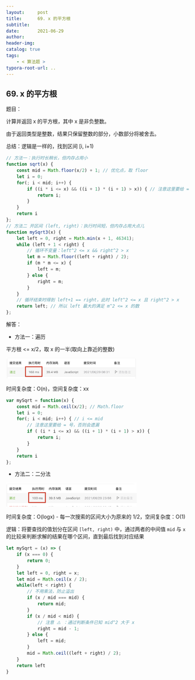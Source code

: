 ```yaml
---
layout:     post
title:      69. x 的平方根
subtitle:  
date:       2021-06-29
author:     
header-img: 
catalog: true
tags:
    - < 算法题 >
typora-root-url: ..
---
```


## 69. x 的平方根

题目：

计算并返回 x 的平方根，其中 x 是非负整数。

由于返回类型是整数，结果只保留整数的部分，小数部分将被舍去。

总结：逻辑是一样的，找到区间 [i, i+1)

```js
// 方法一：执行时长稍长，但内存占用小
function sqrt(x) {
    const mid = Math.floor(x/2) + 1; // 优化点，取 floor
    let i = 0;
    for(; i < mid; i++) {
        if ((i * i <= x) && ((i + 1) * (i + 1) > x)) { // 注意这里要给 = 号，否则会遗漏
            return i;
        }
    }
    return i
};
// 方法二 开区间 (left, right)：执行时间短，但内存占用大点儿
function mySqrt3(x) {
    let left = 0, right = Math.min(x + 1, 46341);
    while (left + 1 < right) {
        // 循环不变量：left^2 <= x && right^2 > x
        let m = Math.floor((left + right) / 2);
        if (m * m <= x) {
            left = m;
        } else {
            right = m;
        }
    }
    // 循环结束时得到 left+1 == right，此时 left^2 <= x 且 right^2 > x
    return left; // 所以 left 最大的满足 m^2 <= x 的数
};
```



解答：

- 方法一：遍历

平方根 <= x/2，取 x 的一半(取向上靠近的整数)

<img src="/../img/assets_2019/image-20210629083453119.png" alt="image-20210629083453119" style="zoom:35%;" />

时间复杂度：O(n)，空间复杂度：xx

```js
var mySqrt = function(x) {
    const mid = Math.ceil(x/2); // Math.floor
    let i = 0;
    for(; i < mid; i++) { // i <= mid
        // 注意这里要给 = 号，否则会遗漏
        if ( (i * i <= x) && ((i + 1) * (i + 1) > x)) {
            return i;
        }
    }
    return i
};
```

- 方法二：二分法

<img src="/../img/assets_2019/image-20210629235752292.png" alt="image-20210629235752292" style="zoom:35%;" />

时间复杂度：O(logx) - 每一次搜索的区间大小为原来的 1/2，空间复杂度：O(1)

逻辑：将要查找的值划分在区间 `[left, right)` 中，通过两者的中间值 `mid` 与 `x` 的比较来判断求解的结果在哪个区间，直到最后找到对应结果

```js
let mySqrt = (x) => {
    if (x === 0) {
        return 0;
    }
    let left = 0, right = x;
    let mid = Math.ceil(x / 2);
    while(left < right) {
        // 不用乘法，防止溢出
        if (x / mid === mid) {
            return mid;
        }
        if (x / mid < mid) {
            // 注意 ⚠️ ：通过判断条件已知 mid^2 大于 x
            right = mid - 1;
        } else {
            left = mid;
        }
        mid = Math.ceil((left + right) / 2);
    }
    return left
}
```

